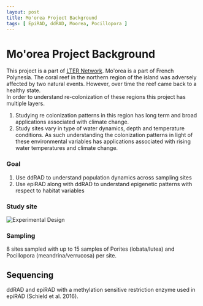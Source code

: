 ```yaml
---
layout: post
title: Mo'orea Project Background
tags: [ EpiRAD, ddRAD, Moorea, Pocillopora ]
---
```


# Mo'orea Project Background
This project is a part of [LTER Network](http://mcr.lternet.edu/).
Mo'orea is a part of French Polynesia. The coral reef in the northern region of the island was adversely affected by two natural events. However, over time the reef came back to a healthy state.   
In order to understand re-colonization of these regions this project has multiple layers. 
1. Studying re colonization patterns in this region has long term and broad applications associated with climate change. 
2. Study sites vary in type of water dynamics, depth and temperature conditions. As such understanding the colonization patterns in light of these environmental variables has applications associated with rising water temperatures and climate change.
### Goal
1. Use ddRAD to understand population dynamics across sampling sites
2. Use epiRAD along with ddRAD to understand epigenetic patterns with respect to habitat variables
### Study site 
![Experimental Design](https://github.com/jpuritz/EPIRAD_Moorea/blob/master/images/exp_design.png?raw=true=300x300)
### Sampling
8 sites sampled with up to 15 samples of Porites (lobata/lutea) and Pocillopora (meandrina/verrucosa) per site.  
## Sequencing
ddRAD and epiRAD with a methylation sensitive restriction enzyme used in epiRAD (Schield et al. 2016).

